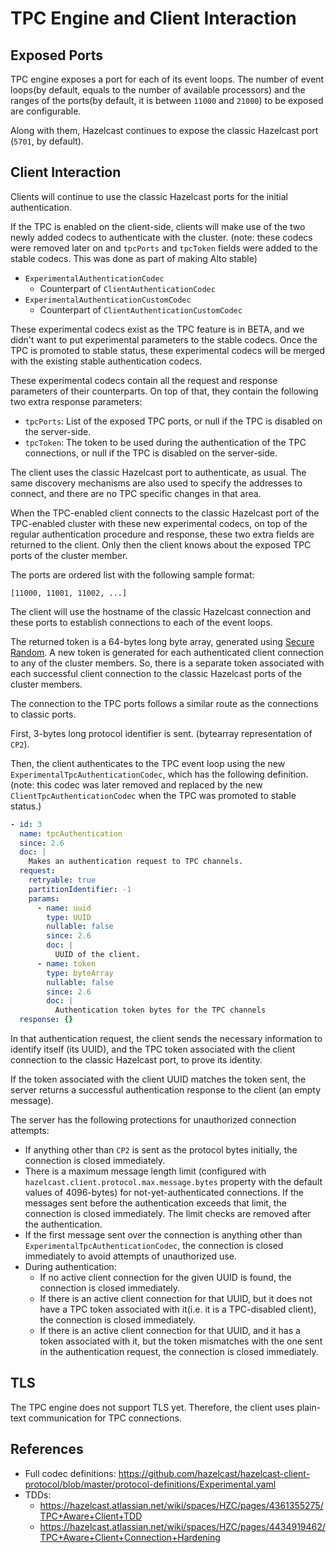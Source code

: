 # TPC Engine and Client Interaction

## Exposed Ports

TPC engine exposes a port for each of its event loops. The number of event 
loops(by default, equals to the number of available processors) and the 
ranges of the ports(by default, it is between `11000` and `21000`) 
to be exposed are configurable.

Along with them, Hazelcast continues to expose the classic Hazelcast port 
(`5701`, by default).

## Client Interaction

Clients will continue to use the classic Hazelcast ports for the 
initial authentication.

If the TPC is enabled on the client-side, clients will make use of the two 
newly added codecs to authenticate with the cluster. (note: these codecs were removed later on and 
`tpcPorts` and `tpcToken` fields were added to the stable codecs. This was done as part of making Alto stable)

- `ExperimentalAuthenticationCodec`
  - Counterpart of `ClientAuthenticationCodec`
- `ExperimentalAuthenticationCustomCodec`
  - Counterpart of `ClientAuthenticationCustomCodec`

These experimental codecs exist as the TPC feature is in BETA, and we didn't
want to put experimental parameters to the stable codecs. Once the TPC is 
promoted to stable status, these experimental codecs will be merged
with the existing stable authentication codecs.

These experimental codecs contain all the request and response parameters of
their counterparts. On top of that, they contain the following two extra
response parameters:

- `tpcPorts`: List of the exposed TPC ports, or null if the TPC is disabled
on the server-side.
- `tpcToken`: The token to be used during the authentication of the TPC 
connections, or null if the TPC is disabled on the server-side.

The client uses the classic Hazelcast port to authenticate, as usual. The
same discovery mechanisms are also used to specify the addresses to connect,
and there are no TPC specific changes in that area.

When the TPC-enabled client connects to the classic Hazelcast port of the TPC-enabled
cluster with these new experimental codecs, on top of the regular authentication
procedure and response, these two extra fields are returned to the client. Only
then the client knows about the exposed TPC ports of the cluster member.

The ports are ordered list with the following sample format:

```
[11000, 11001, 11002, ...]
```

The client will use the hostname of the classic Hazelcast connection and these
ports to establish connections to each of the event loops.

The returned token is a 64-bytes long byte array, generated using 
[Secure Random](https://docs.oracle.com/javase/8/docs/api/java/security/SecureRandom.html).
A new token is generated for each authenticated client connection to any of the
cluster members. So, there is a separate token associated with each successful
client connection to the classic Hazelcast ports of the cluster members.

The connection to the TPC ports follows a similar route as the connections to
classic ports.

First, 3-bytes long protocol identifier is sent. (bytearray representation of `CP2`).

Then, the client authenticates to the TPC event loop using the new 
`ExperimentalTpcAuthenticationCodec`, which has the following definition. (note: this codec was later removed and 
replaced by the new `ClientTpcAuthenticationCodec` when the TPC was promoted to stable status.)

```yaml
- id: 3
  name: tpcAuthentication
  since: 2.6
  doc: |
    Makes an authentication request to TPC channels.
  request:
    retryable: true
    partitionIdentifier: -1
    params:
      - name: uuid
        type: UUID
        nullable: false
        since: 2.6
        doc: |
          UUID of the client.
      - name: token
        type: byteArray
        nullable: false
        since: 2.6
        doc: |
          Authentication token bytes for the TPC channels
  response: {}
```

In that authentication request, the client sends the necessary information
to identify itself (its UUID), and the TPC token associated with the
client connection to the classic Hazelcast port, to prove its identity.

If the token associated with the client UUID matches the token sent, the 
server returns a successful authentication response to the client (an empty message). 

The server has the following protections for unauthorized connection attempts:

- If anything other than `CP2` is sent as the protocol bytes initially, the 
connection is closed immediately.
- There is a maximum message length limit (configured with
`hazelcast.client.protocol.max.message.bytes` property with the default values of 
4096-bytes) for not-yet-authenticated connections. If the messages sent before 
the authentication exceeds that limit, the connection is closed immediately. 
The limit checks are removed after the authentication.
- If the first message sent over the connection is anything other than 
`ExperimentalTpcAuthenticationCodec`, the connection is closed immediately to avoid
attempts of unauthorized use.
- During authentication:
  - If no active client connection for the given UUID is found, the connection is
  closed immediately.
  - If there is an active client connection for that UUID, but it does not have a
  TPC token associated with it(i.e. it is a TPC-disabled client), the connection
  is closed immediately.
  - If there is an active client connection for that UUID, and it has a token 
  associated with it, but the token mismatches with the one sent in the 
  authentication request, the connection is closed immediately.

## TLS

The TPC engine does not support TLS yet. Therefore, the client uses plain-text
communication for TPC connections.

## References

- Full codec definitions: https://github.com/hazelcast/hazelcast-client-protocol/blob/master/protocol-definitions/Experimental.yaml
- TDDs:
  - https://hazelcast.atlassian.net/wiki/spaces/HZC/pages/4361355275/TPC+Aware+Client+TDD
  - https://hazelcast.atlassian.net/wiki/spaces/HZC/pages/4434919462/TPC+Aware+Client+Connection+Hardening
